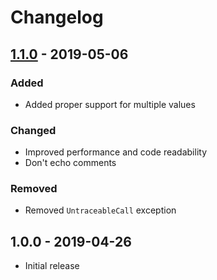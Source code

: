 # Changelog

## [1.1.0] - 2019-05-06

### Added

- Added proper support for multiple values

### Changed

- Improved performance and code readability
- Don't echo comments

### Removed

- Removed `UntraceableCall` exception

## 1.0.0 - 2019-04-26

- Initial release

[1.1.0]: https://github.com/ntzm/icecream-php/compare/1.0.0..1.1.0
